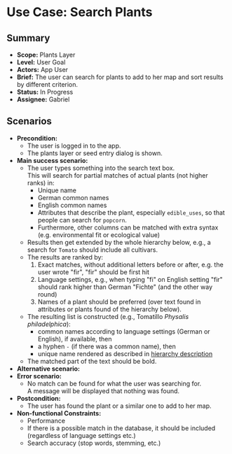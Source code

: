 # Use Case: Search Plants

## Summary

- **Scope:** Plants Layer
- **Level:** User Goal
- **Actors:** App User
- **Brief:** The user can search for plants to add to her map and sort results by different criterion.
- **Status:** In Progress
- **Assignee:** Gabriel

## Scenarios

- **Precondition:**
  - The user is logged in to the app.
  - The plants layer or seed entry dialog is shown.
- **Main success scenario:**
  - The user types something into the search text box.  
    This will search for partial matches of actual plants (not higher ranks) in:
    - Unique name
    - German common names
    - English common names
    - Attributes that describe the plant, especially `edible_uses`, so that people can search for `popcorn`.
    - Furthermore, other columns can be matched with extra syntax (e.g. environmental fit or ecological value)
  - Results then get extended by the whole hierarchy below, e.g., a search for `Tomato` should include all cultivars.
  - The results are ranked by:
    1. Exact matches, without additional letters before or after, e.g. the user wrote "fir", "fir" should be first hit
    2. Language settings, e.g., when typing "fi" on English setting "fir" should rank higher than German "Fichte"
       (and the other way round)
    3. Names of a plant should be preferred (over text found in attributes or plants found of the hierarchy below).
  - The resulting list is constructed (e.g., Tomatillo _Physalis philadelphica_):
    - common names according to language settings (German or English), if available, then
    - a hyphen `-` (if there was a common name), then
    - unique name rendered as described in [hierarchy description](doc/database/hierarchy.md)
  - The matched part of the text should be bold.
- **Alternative scenario:**
- **Error scenario:**
  - No match can be found for what the user was searching for.  
    A message will be displayed that nothing was found.
- **Postcondition:**
  - The user has found the plant or a similar one to add to her map.
- **Non-functional Constraints:**
  - Performance
  - If there is a possible match in the database, it should be included (regardless of language settings etc.)
  - Search accuracy (stop words, stemming, etc.)

